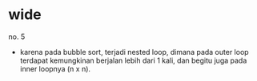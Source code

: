 # wide

no. 5

- karena pada bubble sort, terjadi nested loop, dimana pada outer loop terdapat kemungkinan berjalan lebih dari 1 kali, dan begitu juga pada inner loopnya (n x n).
